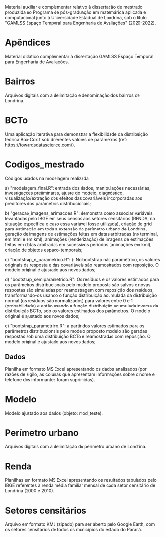 Material auxiliar e complementar relativo à dissertação de mestrado produzida no Programa de pós-graduação em matemárica aplicada e computacional junto à Universidade Estadual de Londrina, sob o título "GAMLSS Espaço Temporal para Engenharia de Avaliações" (2020-2022). 


# Apêndices

Material didático complementar à dissertação GAMLSS Espaço Temporal para Engenharia de Avaliações.

# Bairros

Arquivos digitais com a delimitação e denominação dos bairros de Londrina.


# BCTo

Uma aplicação iterativa para demonstrar a flexibilidade da distribuição teórica Box-Cox t sob diferentes valores de parâmetros (ref: https://towardsdatascience.com/).


# Codigos_mestrado
Códigos usados na modelagem realizada 

a) "modelagem_final.R": entrada dos dados, manipulações necessárias, investigações preliminares, ajuste do modelo, diagnóstico, visualização/extração dos efeitos das covariáveis incorporadas aos preditores dos parâmetros distribucionais; 

b) "geracao_imagens_animacoes.R": demonstra como associar variáveis levantadas pelo IBGE em seus censos aos setores censitários (RENDA, na situação específica e caso essa variável fosse utilizada), criação de grid para estimação em toda a extensão do perímetro urbano de Londrina, geração de imagens de estimações feitas em datas arbitradas (no terminal, em html e em kml), animações (renderização) de imagens de estimações  feitas em datas arbitradas em sucessivos períodos (animações em kml), criação de objetos espaço-temporais;

c) "bootstrap_n_parametrico.R": ): No bootstrap não paramétrico, os valores originais da resposta e das covariáveis são reamostrados com reposição. O modelo original
é ajustado aos novos dados;

d) "bootstrap_semiparametrico.R": Os resíduos e os valores estimados para os parâmetros distribucionais pelo modelo proposto são salvos e novas respostas são simuladas por reamostragem com reposição dos resíduos, transformando-os usando o função distribuição acumulada da distribuição normal (os resíduos são normalizados) para valores entre 0 e 1 (probabilidade) e então usando a função distribuição acumulada inversa da distribuição BCTo, sob os valores estimados dos parâmetros. O modelo original é ajustado aos novos dados;

e) "bootstrap_parametrico.R": a partir dos valores estimados para os parâmetros distribucionais pelo modelo proposto modelo são geradas respostas sob uma distribuição BCTo e reamostradas com reposição. O modelo original é ajustado aos novos dados; 


## Dados

Planilha em formato MS Excel apresentando os dados analisados (por razões de sigilo, as colunas que apresentam informações sobre o nome e telefone dos informantes foram suprimidas). 

# Modelo

Modelo ajustado aos dados (objeto: mod_teste).

# Perímetro urbano

Arquivos digitais com a delimitação do perímetro urbano de Londrina.


# Renda

Planilhas em formato MS Excel apresentando os resultados tabulados pelo IBGE referentes à renda média familiar mensal de cada setor censitário de Londrina (2000 e 2010).


# Setores censitários

Arquivo em formato KML (zipado) para ser aberto pelo Google Earth, com os setores censitários de todos os municípios do estado do Paraná.
